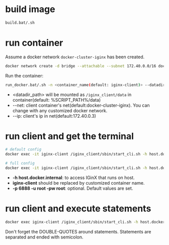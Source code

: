 # build image

```bash
build.bat/.sh
```

# run container

Assume a docker network `docker-cluster-iginx` has been created.

```bash
docker network create -d bridge --attachable --subnet 172.40.0.0/16 docker-cluster-iginx
```

Run the container:

```bash
run_docker.bat/.sh -n <container_name(default: iginx-client)> --datadir <datadir_path> --ip <ip> --net <net>
```

- <datadir_path> will be mounted as `/iginx_client/data` in container(default: %SCRIPT_PATH%/data)
- --net: client container's net(default:docker-cluster-iginx). You can change with any customized docker network.
- --ip: client's ip in net(default:172.40.0.3)

# run client and get the terminal

```bash
# default config
docker exec -it iginx-client /iginx_client/sbin/start_cli.sh -h host.docker.internal

# full config
docker exec -it iginx-client /iginx_client/sbin/start_cli.sh -h host.docker.internal -p 6888 -u root -pw root
```

- **-h host.docker.internal**: to access IGinX that runs on host.
- **iginx-client** should be replaced by customized container name.
- **-p 6888 -u root -pw root**: optional. Default values are set.

# run client and execute statements

```bash
docker exec iginx-client /iginx_client/sbin/start_cli.sh -h host.docker.internal -e "<statements>"
```

Don't forget the DOUBLE-QUOTES around statements. Statements are separated and ended with semicolon.
